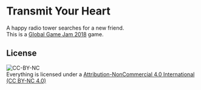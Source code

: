 # Transmit Your Heart
A happy radio tower searches for a new friend.  
This is a [Global Game Jam 2018](https://globalgamejam.org/2018/games/transmit-your-heart) game.  

## License
![CC-BY-NC](https://i.creativecommons.org/l/by-nc/4.0/88x31.png)  
Everything is licensed under a [Attribution-NonCommercial 4.0 International (CC BY-NC 4.0) ](https://creativecommons.org/licenses/by-nc/4.0/)

